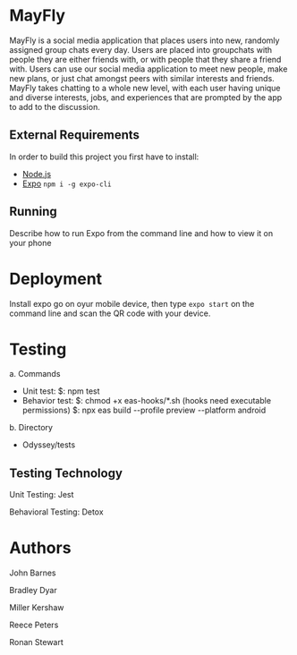 # MayFly

MayFly is a social media application that places users into new, randomly assigned group chats every day. Users are placed into groupchats with people they are either friends with, or with people that they share a friend with. Users can use our social media application to meet new people, make new plans, or just chat amongst peers with similar interests and friends. MayFly takes chatting to a whole new level, with each user having unique and diverse interests, jobs, and experiences that are prompted by the app to add to the discussion.

## External Requirements

In order to build this project you first have to install:

* [Node.js](https://nodejs.org/en/)
* [Expo](https://expo.dev/)
`npm i -g expo-cli`

## Running

Describe how to run Expo from the command line and how to view it on your phone

# Deployment

Install expo go on oyur mobile device, then type `expo start` on the command line and scan the QR code with your device.

# Testing

a. Commands
* Unit test:     $: npm test
* Behavior test: $: chmod +x eas-hooks/*.sh (hooks need executable permissions)
               $: npx eas build --profile preview --platform android

b. Directory
* Odyssey/tests

## Testing Technology

Unit Testing: Jest

Behavioral Testing: Detox

# Authors

John Barnes

Bradley Dyar

Miller Kershaw 

Reece Peters

Ronan Stewart
